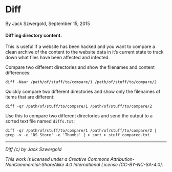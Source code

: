 # Diff

By Jack Szwergold, September 15, 2015

#### Diff’ing directory content.

This is useful if a website has been hacked and you want to compare a clean archive of the content to the website data in it’s current state to track down what files have been affected and infected.

Compare two different directories and show the filenames and content differences:

    diff -Naur /path/of/stuff/to/compare/1 /path/of/stuff/to/compare/2
    
Quickly compare two different directories and show only the filenames of items that are different:

    diff -qr /path/of/stuff/to/compare/1 /path/of/stuff/to/compare/2

Use this to compare two different directories and send the output to a sorted text file named `diffs.txt`: 

    diff -qr /path/of/stuff/to/compare/1 /path/of/stuff/to/compare/2 | grep -v -e 'DS_Store' -e 'Thumbs' | > sort > stuff_compared.txt

***

*Diff (c) by Jack Szwergold*

*This work is licensed under a Creative Commons Attribution-NonCommercial-ShareAlike 4.0 International License (CC-BY-NC-SA-4.0).*